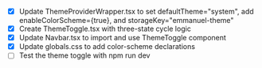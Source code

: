 - [x] Update ThemeProviderWrapper.tsx to set defaultTheme="system", add enableColorScheme={true}, and storageKey="emmanuel-theme"
- [x] Create ThemeToggle.tsx with three-state cycle logic
- [x] Update Navbar.tsx to import and use ThemeToggle component
- [x] Update globals.css to add color-scheme declarations
- [ ] Test the theme toggle with npm run dev

